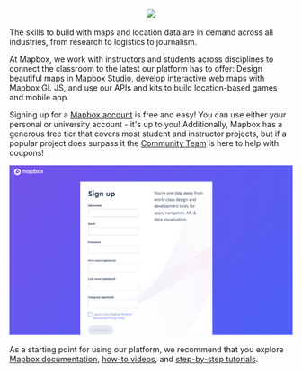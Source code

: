 
<p align = "center">
<img src = "https://media.giphy.com/media/zthJViY229AMU/giphy.gif">
</p>

 
The skills to build with maps and location data are in demand across all industries, from research to logistics to journalism.

At Mapbox, we work with instructors and students across disciplines to connect the classroom to the latest our platform has to offer: Design beautiful maps in Mapbox Studio, develop interactive web maps with Mapbox GL JS, and use our APIs and kits to build location-based games and mobile app.

Signing up for a [Mapbox account](https://account.mapbox.com/auth/signup/) is free and easy! You can use either your personal or university account - it's up to you! Additionally, Mapbox has a generous free tier that covers most student and instructor projects, but if a popular project does surpass it the [Community Team](https://support.mapbox.com/hc/en-us/requests/new?ticket_form_id=360000301392) is here to help with coupons!

<p align = 'center'>
<img src = "https://github.com/mjdanielson/University-of-Buffalo/blob/master/Labs/Graduated-Points/Images/Screen%20Shot%202019-08-06%20at%203.55.48%20PM.png">
</p>


As a starting point for using our platform, we recommend that you explore [Mapbox documentation](https://docs.mapbox.com/help/), [how-to videos](https://www.mapbox.com/videos/), and [step-by-step tutorials](https://docs.mapbox.com/help/tutorials/). 



